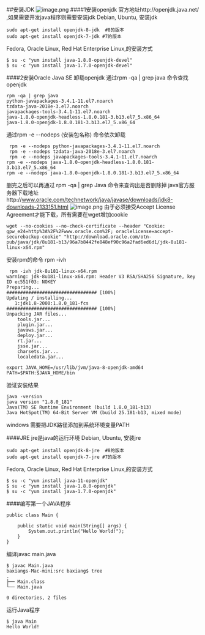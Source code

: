 
##安装JDK
![image.png](https://upload-images.jianshu.io/upload_images/143845-28ea459b0cce7ef3.png?imageMogr2/auto-orient/strip%7CimageView2/2/w/1240)
####1安装openjdk
官方地址http://openjdk.java.net/ ,如果需要开发java程序则需要安装jdk
Debian, Ubuntu, 安装jdk
```
sudo apt-get install openjdk-8-jdk  #8的版本
sudo apt-get install openjdk-7-jdk #7的版本
```
Fedora, Oracle Linux, Red Hat Enterprise Linux,的安装方式
```
$ su -c "yum install java-1.8.0-openjdk-devel"
$ su -c "yum install java-1.7.0-openjdk-devel"
```
####2安装Oracle Java SE
卸载openjdk 通过rpm -qa | grep java 命令查找openjdk
```
rpm -qa | grep java
python-javapackages-3.4.1-11.el7.noarch
tzdata-java-2018e-3.el7.noarch
javapackages-tools-3.4.1-11.el7.noarch
java-1.8.0-openjdk-headless-1.8.0.181-3.b13.el7_5.x86_64
java-1.8.0-openjdk-1.8.0.181-3.b13.el7_5.x86_64
```
通过rpm -e --nodeps (安装包名称) 命令依次卸载
```
 rpm -e --nodeps python-javapackages-3.4.1-11.el7.noarch
 rpm -e --nodeps tzdata-java-2018e-3.el7.noarch
 rpm -e --nodeps javapackages-tools-3.4.1-11.el7.noarch
rpm -e --nodeps java-1.8.0-openjdk-headless-1.8.0.181-3.b13.el7_5.x86_64
rpm -e --nodeps java-1.8.0-openjdk-1.8.0.181-3.b13.el7_5.x86_64
```
删完之后可以再通过    rpm -qa | grep Java  命令来查询出是否删除掉
java官方服务器下载地址http://www.oracle.com/technetwork/java/javase/downloads/jdk8-downloads-2133151.html
![image.png](https://upload-images.jianshu.io/upload_images/143845-7d32a34d61b0698a.png?imageMogr2/auto-orient/strip%7CimageView2/2/w/1240)
由于必须接受Accept License Agreement才能下载，所有需要在wget增加cookie
```
wget --no-cookies --no-check-certificate --header "Cookie: gpw_e24=http%3A%2F%2Fwww.oracle.com%2F; oraclelicense=accept-securebackup-cookie" "http://download.oracle.com/otn-pub/java/jdk/8u181-b13/96a7b8442fe848ef90c96a2fad6ed6d1/jdk-8u181-linux-x64.rpm"
```
安装rpm的命令 rpm -ivh
```
 rpm -ivh jdk-8u181-linux-x64.rpm
warning: jdk-8u181-linux-x64.rpm: Header V3 RSA/SHA256 Signature, key ID ec551f03: NOKEY
Preparing...                          ################################# [100%]
Updating / installing...
   1:jdk1.8-2000:1.8.0_181-fcs        ################################# [100%]
Unpacking JAR files...
	tools.jar...
	plugin.jar...
	javaws.jar...
	deploy.jar...
	rt.jar...
	jsse.jar...
	charsets.jar...
	localedata.jar...
```
```
export JAVA_HOME=/usr/lib/jvm/java-8-openjdk-amd64
PATH=$PATH:$JAVA_HOME/bin
```
验证安装结果
```
java -version
java version "1.8.0_181"
Java(TM) SE Runtime Environment (build 1.8.0_181-b13)
Java HotSpot(TM) 64-Bit Server VM (build 25.181-b13, mixed mode)
```
windows 需要把JDK路径添加到系统环境变量PATH

####JRE
jre是java的运行环境
Debian, Ubuntu, 安装jre
```
sudo apt-get install openjdk-8-jre  #8的版本
sudo apt-get install openjdk-7-jre #7的版本
```
Fedora, Oracle Linux, Red Hat Enterprise Linux,的安装方式
```
$ su -c "yum install java-11-openjdk"
$ su -c "yum install java-1.8.0-openjdk"
$ su -c "yum install java-1.7.0-openjdk"
```
####编写第一个JAVA程序
```
public class Main {

    public static void main(String[] args) {
        System.out.println("Hello World!");
    }
}
```
编译javac main.java
```
$ javac Main.java 
baxiangs-Mac-mini:src baxiang$ tree
.
├── Main.class
└── Main.java

0 directories, 2 files

```
运行Java程序
```
$ java Main
Hello World!

```
